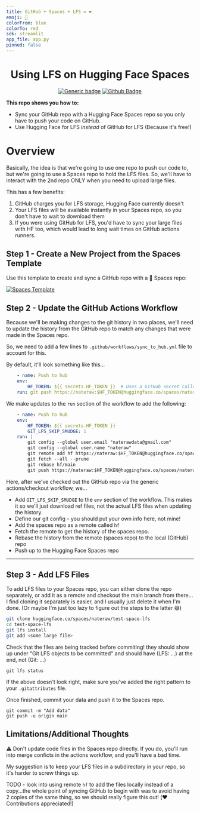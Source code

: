 ```yaml
---
title: GitHub + Spaces + LFS = ❤️
emoji: 🤗
colorFrom: blue
colorTo: red
sdk: streamlit
app_file: app.py
pinned: false
---
```



<div align="center">

<h1>Using LFS on Hugging Face Spaces</h1>

[![Generic badge](https://img.shields.io/badge/🤗-Open%20In%20Spaces-blue.svg)](https://huggingface.co/spaces/nateraw/test-space-lfs)
[![Github Badge](https://img.shields.io/github/stars/nateraw/test-space-lfs?style=social)](https://github.com/nateraw/test-space-lfs)

</div>

**This repo shows you how to:**
  - Sync your GitHub repo with a Hugging Face Spaces repo so you only have to push your code on GitHub.
  - Use Hugging Face for LFS *instead* of GitHub for LFS (Because it's free!)

# Overview

Basically, the idea is that we're going to use one repo to push our code to, but we're going to use a Spaces repo to hold the LFS files. So, we'll have to interact with the 2nd repo ONLY when you need to upload large files. 

This has a few benefits:

1. GitHub charges you for LFS storage, Hugging Face currently doesn't
2. Your LFS files will be available instantly in your Spaces repo, so you don't have to wait to download them
3. If you were using GitHub for LFS, you'd have to sync your large files with HF too, which would lead to long wait times on GitHub actions runners.


## 
## Step 1 - Create a New Project from the Spaces Template

Use this template to create and sync a GitHub repo with a 🤗 Spaces repo:

[![Spaces Template](https://img.shields.io/badge/🤗-Spaces%20Template-red.svg)](https://github.com/nateraw/spaces-template)


## Step 2 - Update the GitHub Actions Workflow

Because we'll be making changes to the git history in two places, we'll need to update the history from the GitHub repo to match any changes that were made in the Spaces repo.

So, we need to add a few lines to `.github/workflows/sync_to_hub.yml` file to account for this. 

By default, it'll look something like this...

```yaml
    - name: Push to hub
    env:
        HF_TOKEN: ${{ secrets.HF_TOKEN }}  # Uses a GitHub secret called HF_TOKEN which is just a HF API Token
    run: git push https://nateraw:$HF_TOKEN@huggingface.co/spaces/nateraw/test-space-lfs main
```

We make updates to the `run` section of the workflow to add the following:

```yaml
    - name: Push to hub
    env:
        HF_TOKEN: ${{ secrets.HF_TOKEN }}
        GIT_LFS_SKIP_SMUDGE: 1
    run: |
        git config --global user.email "naterawdata@gmail.com"
        git config --global user.name "nateraw"
        git remote add hf https://nateraw:$HF_TOKEN@huggingface.co/spaces/nateraw/test-space-lfs
        git fetch --all --prune
        git rebase hf/main
        git push https://nateraw:$HF_TOKEN@huggingface.co/spaces/nateraw/test-space-lfs main

```

Here, after we've checked out the GitHub repo via the generic actions/checkout workflow, we...

- Add `GIT_LFS_SKIP_SMUDGE` to the `env` section of the workflow. This makes it so we'll just download ref files, not the actual LFS files when updating the history.
- Define our git config - you should put your own info here, not mine!
- Add the spaces repo as a remote called `hf`
- Fetch the remote to get the history of the spaces repo.
- Rebase the history from the remote (spaces repo) to the local (GitHub) repo
- Push up to the Hugging Face Spaces repo

---

## Step 3 - Add LFS Files

To add LFS files to your Spaces repo, you can either clone the repo separately, or add it as a remote and checkout the main branch from there... I find cloning it separately is easier, and I usually just delete it when I'm done. (Or maybe I'm just too lazy to figure out the steps to the latter 😅)

```bash
git clone huggingface.co/spaces/nateraw/test-space-lfs
cd test-space-lfs
git lfs install
git add <some large file>
```

Check that the files are being tracked before commiting! they should show up under "Git LFS objects to be committed" and should have (LFS: ...) at the end, not (Git: ...)

``` 
git lfs status
```

If the above doesn't look right, make sure you've added the right pattern to your `.gitattributes` file. 

Once finished, commit your data and push it to the Spaces repo.

```
git commit -m "Add data"
git push -u origin main
```

## Limitations/Additional Thoughts

⚠️ Don't update code files in the Spaces repo directly. If you do, you'll run into merge conficts in the actions workflow, and you'll have a bad time.

My suggestion is to keep your LFS files in a subdirectory in your repo, so it's harder to screw things up.

TODO - look into using remote `hf` to add the files locally instead of a copy...the whole point of syncing GitHub to begin with was to avoid having 2 copies of the same thing, so we should really figure this out! (❤️ Contributions appreciated!)
